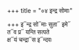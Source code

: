 +++
title = "०४ इन्द्र सोमाः"

+++
इ᳓न्द्र सो᳓माः सुता᳓ इमे᳓  
त᳓व प्र᳓ यन्ति सत्पते  
क्ष᳓यं चन्द्रा᳓स इ᳓न्दवः